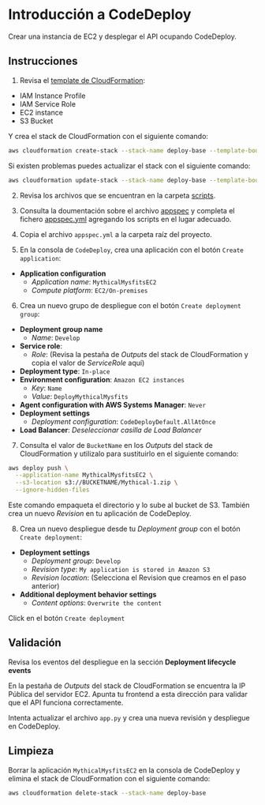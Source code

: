 # Introducción a CodeDeploy

Crear una instancia de EC2 y desplegar el API ocupando CodeDeploy.

## Instrucciones

1. Revisa el [template de CloudFormation](./api-ec2-deploy.yaml):

- IAM Instance Profile
- IAM Service Role
- EC2 instance
- S3 Bucket

Y crea el stack de CloudFormation con el siguiente comando:

```bash
aws cloudformation create-stack --stack-name deploy-base --template-body file://api-ec2-deploy.yaml --capabilities CAPABILITY_IAM
```

Si existen problemas puedes actualizar el stack con el siguiente comando:

```bash
aws cloudformation update-stack --stack-name deploy-base --template-body file://api-ec2-deploy.yaml --capabilities CAPABILITY_IAM
```

2. Revisa los archivos que se encuentran en la carpeta [scripts](./scripts).

3. Consulta la doumentación sobre el archivo [appspec](https://docs.aws.amazon.com/codedeploy/latest/userguide/reference-appspec-file.html#appspec-reference-server) y completa el fichero [appspec.yml](./appspec.yml) agregando los scripts en el lugar adecuado.

4. Copia el archivo `appspec.yml` a la carpeta raíz del proyecto.

5. En la consola de `CodeDeploy`, crea una aplicación con el botón `Create application`:

- **Application configuration**
  - *Application name*: `MythicalMysfitsEC2`
  - *Compute platform*: `EC2/On-premises`

6. Crea un nuevo grupo de despliegue con el botón `Create deployment group`:

- **Deployment group name**
  - *Name*: `Develop`
- **Service role**: 
  - *Role*: (Revisa la pestaña de *Outputs* del stack de CloudFormation y copia el valor de *ServiceRole* aquí)
- **Deployment type**: `In-place`
- **Environment configuration**: `Amazon EC2 instances`
  - *Key*: `Name`
  - *Value*: `DeployMythicalMysfits`
- **Agent configuration with AWS Systems Manager**: `Never`
- **Deployment settings**
  - *Deployment configuration*: `CodeDeployDefault.AllAtOnce`
- **Load Balancer**: *Deseleccionar casilla de Load Balancer*

7. Consulta el valor de `BucketName` en los *Outputs* del stack de CloudFormation y utilizalo para sustituirlo en el siguiente comando:

```bash
aws deploy push \
  --application-name MythicalMysfitsEC2 \
  --s3-location s3://BUCKETNAME/Mythical-1.zip \
  --ignore-hidden-files
```

Este comando empaqueta el directorio y lo sube al bucket de S3. También crea un nuevo *Revision* en tu aplicación de CodeDeploy.

8. Crea un nuevo despliegue desde tu *Deployment group* con el botón `Create deployment`:

- **Deployment settings**
  - *Deployment group*: `Develop`
  - *Revision type*: `My application is stored in Amazon S3`
  - *Revision location*: (Selecciona el Revision que creamos en el paso anterior)
- **Additional deployment behavior settings**
  - *Content options*: `Overwrite the content`

Click en el botón `Create deployment`


## Validación

Revisa los eventos del despliegue en la sección **Deployment lifecycle events**

En la pestaña de *Outputs* del stack de CloudFormation se encuentra la IP Pública del servidor EC2. Apunta tu frontend a esta dirección para validar que el API funciona correctamente.

Intenta actualizar el archivo `app.py` y crea una nueva revisión y despliegue en CodeDeploy.

## Limpieza

Borrar la aplicación `MythicalMysfitsEC2` en la consola de CodeDeploy y elimina el stack de CloudFormation con el siguiente comando:

```bash
aws cloudformation delete-stack --stack-name deploy-base
```